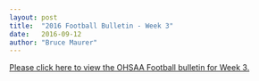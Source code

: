 ```yaml
---
layout: post
title:  "2016 Football Bulletin - Week 3"
date:   2016-09-12
author: "Bruce Maurer"
---
```


[Please click here to view the OHSAA Football bulletin for Week 3.](https://storage.googleapis.com/ohsaa-websites/bulletins/2016/2016_quiz_3.pdf)
